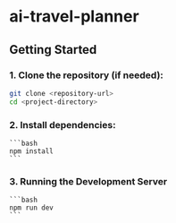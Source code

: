 # ai-travel-planner

## Getting Started
### 1. **Clone the repository** (if needed):
   ```bash
   git clone <repository-url>
   cd <project-directory>
   ```

### 2. **Install dependencies:**
    ```bash
    npm install
    ```


### 3. **Running the Development Server**
    ```bash
    npm run dev
    ```